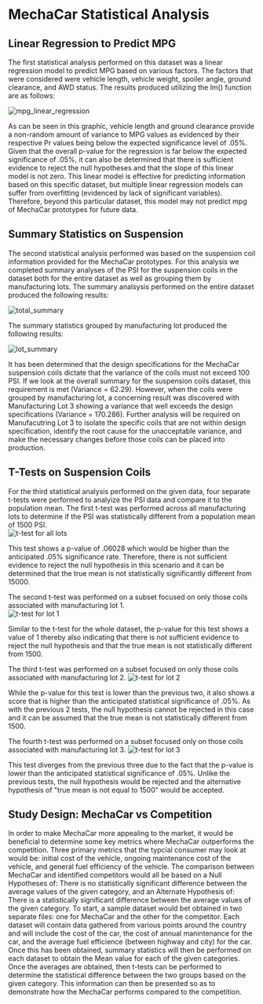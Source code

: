 # MechaCar Statistical Analysis

## Linear Regression to Predict MPG
The first statistical analysis performed on this dataset was a linear regression model to predict MPG based on various factors.  The factors that were considered were vehicle length, vehicle weight, spoiler angle, ground clearance, and AWD status.  The results produced utilizing the lm() function are as follows:

![mpg_linear_regression](https://user-images.githubusercontent.com/85641017/135906621-2b820e56-b842-4d58-bcf1-f581ccfa428e.png)

As can be seen in this graphic, vehicle length and ground clearance provide a non-random amount of variance to MPG values as evidenced by their respective Pr values being below the expected significance level of .05%.  Given that the overall p-value for the regression is far below the expected significance of .05%, it can also be determined that there is sufficient evidence to reject the null hypotheses and that the slope of this linear model is not zero. This linear model is effective for predicting information based on this specific dataset, but multiple linear regression models can suffer from overfitting (evidenced by lack of significant variables).  Therefore, beyond this particular dataset, this model may not predict mpg of MechaCar prototypes for future data.

## Summary Statistics on Suspension
The second statistical analysis performed was based on the suspension coil information provided for the MechaCar prototypes.  For this analysis we completed summary analyses of the PSI for the suspension coils in the dataset both for the entire dataset as well as grouping them by manufacturing lots.  The summary analsysis performed on the entire dataset produced the following results:

![total_summary](https://user-images.githubusercontent.com/85641017/135912879-ad2b7662-fe6f-4767-a335-9f7deaaa0812.png)

The summary statistics grouped by manufacturing lot produced the following results:

![lot_summary](https://user-images.githubusercontent.com/85641017/135913018-701d54c5-8151-402d-a5f3-fa0f304256d3.png)

It has been determined that the design specifications for the MechaCar suspension coils dictate that the variance of the coils must not exceed 100 PSI.  If we look at the overall summary for the suspension coils dataset, this requirement is met (Variance = 62.29).  However, when the coils were grouped by manufacturing lot, a concerning result was discovered with Manufacturing Lot 3 showing a variance that well exceeds the design specifications (Variance = 170.286).  Further analysis will be required on Manufacutring Lot 3 to isolate the specific coils that are not within design specification, identify the root cause for the unacceptable variance, and make the necessary changes before those coils can be placed into production.

## T-Tests on Suspension Coils
For the third statistical analysis performed on the given data, four separate t-tests were performed to analyize the PSI data and compare it to the population mean.  The first t-test was performed across all manufacturing lots to determine if the PSI was statistically different from a population mean of 1500 PSI.  
![t-test for all lots](https://user-images.githubusercontent.com/85641017/135920018-49080833-3b9c-409d-9b78-ab781610b7a1.png)

This test shows a p-value of .06028 which would be higher than the anticipated .05% significance rate.  Therefore, there is not sufficient evidence to reject the null hypothesis in this scenario and it can be determined that the true mean is not statistically significantly different from 15000. 

The second t-test was performed on a subset focused on only those coils associated with manufacturing lot 1.  
![t-test for lot 1](https://user-images.githubusercontent.com/85641017/135921034-40f305be-1a14-4a27-937b-15870b206972.png)

Similar to the t-test for the whole dataset, the p-value for this test shows a value of 1 thereby also indicating that there is not sufficient evidence to reject the null hypothesis and that the true mean is not statistically different from 1500.

The third t-test was performed on a subset focused on only those coils associated with manufacturing lot 2.
![t-test for lot 2](https://user-images.githubusercontent.com/85641017/135922372-26d7aaa6-ecdf-4586-9049-b2ba93d13582.png)

While the p-value for this test is lower than the previous two, it also shows a score that is higher than the anticipated statistical significance of .05%.  As with the previous 2 tests, the null hypothesis cannot be rejected in this case and it can be assumed that the true mean is not statistically different from 1500.

The fourth t-test was performed on a subset focused only on those coils associated with manufacturing lot 3.
![t-test for lot 3](https://user-images.githubusercontent.com/85641017/135922608-90dd39e9-344a-408d-9100-e18be8d27768.png)

This test diverges from the previous three due to the fact that the p-value is lower than the anticipated statistical significance of .05%.  Unlike the previous tests, the null hypothesis would be rejected and the alternative hypothesis of "true mean is not equal to 1500" would be accepted.

##  Study Design: MechaCar vs Competition
In order to make MechaCar more appealing to the market, it would be beneficial to determine some key metrics where MechaCar outperforms the competition.  Three primary metrics that the typcial consumer may look at would be:  initial cost of the vehicle, ongoing maintenance cost of the vehicle, and general fuel efficiency of the vehicle.  The comparison between MechaCar and identified competitors would all be based on a Null Hypotheses of:  There is no statistically significant difference between the average values of the given category, and an Alternate Hypothesis of:  There is a statistically significant difference between the average values of the given category.  To start, a sample dataset would bet obtained in two separate files:  one for MechaCar and the other for the competitor.  Each dataset will contain data gathered from various points around the country and will include the cost of the car, the cost of annual manintenance for the car, and the average fuel efficience (between highway and city) for the car.  Once this has been obtained, summary statistics will then be performed on each dataset to obtain the Mean value for each of the given categories.  Once the averages are obtained, then t-tests can be performed to determine the statistical difference between the two groups based on the given category.  This information can then be presented so as to demonstrate how the MechaCar performs compared to the competition.  
